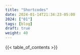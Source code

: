 ```yaml
---
title: "Shortcodes"
date: 2024-01-14T21:34:23-05:00
2024: ["01"]
tags: [blog]
draft: true
weight: 40
---
```


<!--more-->
{{< table_of_contents >}}
